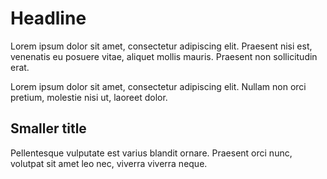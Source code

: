 # Headline
Lorem ipsum dolor sit amet, consectetur adipiscing elit. Praesent nisi est, venenatis eu posuere vitae, aliquet mollis mauris. Praesent non sollicitudin erat.

Lorem ipsum dolor sit amet, consectetur adipiscing elit. Nullam non orci pretium, molestie nisi ut, laoreet dolor.

## Smaller title
Pellentesque vulputate est varius blandit ornare. Praesent orci nunc, volutpat sit amet leo nec, viverra viverra neque.
